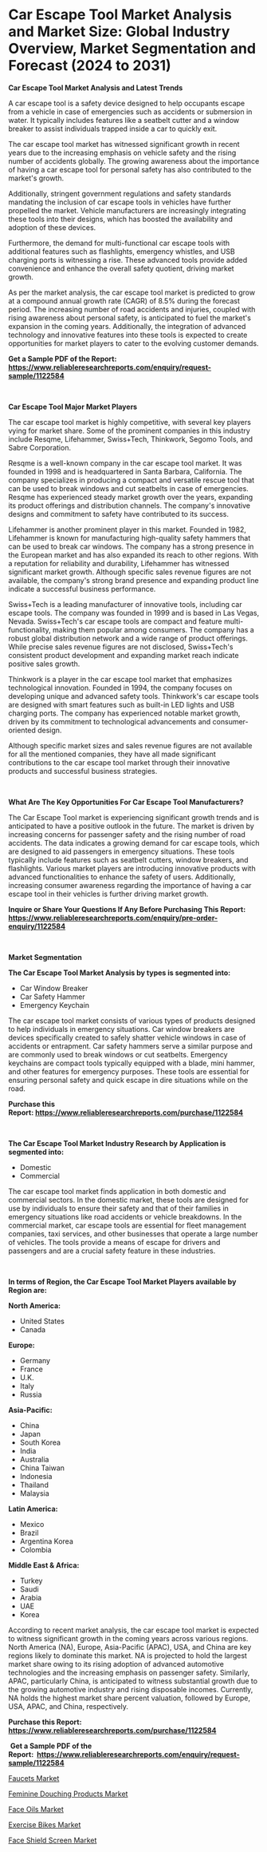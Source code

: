 <p><h1>Car Escape Tool Market Analysis and Market Size: Global Industry Overview, Market Segmentation and Forecast (2024 to 2031)</h1></p><p><strong>Car Escape Tool Market Analysis and Latest Trends</strong></p>
<p><p>A car escape tool is a safety device designed to help occupants escape from a vehicle in case of emergencies such as accidents or submersion in water. It typically includes features like a seatbelt cutter and a window breaker to assist individuals trapped inside a car to quickly exit.</p><p>The car escape tool market has witnessed significant growth in recent years due to the increasing emphasis on vehicle safety and the rising number of accidents globally. The growing awareness about the importance of having a car escape tool for personal safety has also contributed to the market's growth.</p><p>Additionally, stringent government regulations and safety standards mandating the inclusion of car escape tools in vehicles have further propelled the market. Vehicle manufacturers are increasingly integrating these tools into their designs, which has boosted the availability and adoption of these devices.</p><p>Furthermore, the demand for multi-functional car escape tools with additional features such as flashlights, emergency whistles, and USB charging ports is witnessing a rise. These advanced tools provide added convenience and enhance the overall safety quotient, driving market growth.</p><p>As per the market analysis, the car escape tool market is predicted to grow at a compound annual growth rate (CAGR) of 8.5% during the forecast period. The increasing number of road accidents and injuries, coupled with rising awareness about personal safety, is anticipated to fuel the market's expansion in the coming years. Additionally, the integration of advanced technology and innovative features into these tools is expected to create opportunities for market players to cater to the evolving customer demands.</p></p>
<p><strong>Get a Sample PDF of the Report:&nbsp; <a href="https://www.reliableresearchreports.com/enquiry/request-sample/1122584">https://www.reliableresearchreports.com/enquiry/request-sample/1122584</a></strong></p>
<p>&nbsp;</p>
<p><strong>Car Escape Tool Major Market Players</strong></p>
<p><p>The car escape tool market is highly competitive, with several key players vying for market share. Some of the prominent companies in this industry include Resqme, Lifehammer, Swiss+Tech, Thinkwork, Segomo Tools, and Sabre Corporation.</p><p>Resqme is a well-known company in the car escape tool market. It was founded in 1998 and is headquartered in Santa Barbara, California. The company specializes in producing a compact and versatile rescue tool that can be used to break windows and cut seatbelts in case of emergencies. Resqme has experienced steady market growth over the years, expanding its product offerings and distribution channels. The company's innovative designs and commitment to safety have contributed to its success.</p><p>Lifehammer is another prominent player in this market. Founded in 1982, Lifehammer is known for manufacturing high-quality safety hammers that can be used to break car windows. The company has a strong presence in the European market and has also expanded its reach to other regions. With a reputation for reliability and durability, Lifehammer has witnessed significant market growth. Although specific sales revenue figures are not available, the company's strong brand presence and expanding product line indicate a successful business performance.</p><p>Swiss+Tech is a leading manufacturer of innovative tools, including car escape tools. The company was founded in 1999 and is based in Las Vegas, Nevada. Swiss+Tech's car escape tools are compact and feature multi-functionality, making them popular among consumers. The company has a robust global distribution network and a wide range of product offerings. While precise sales revenue figures are not disclosed, Swiss+Tech's consistent product development and expanding market reach indicate positive sales growth.</p><p>Thinkwork is a player in the car escape tool market that emphasizes technological innovation. Founded in 1994, the company focuses on developing unique and advanced safety tools. Thinkwork's car escape tools are designed with smart features such as built-in LED lights and USB charging ports. The company has experienced notable market growth, driven by its commitment to technological advancements and consumer-oriented design.</p><p>Although specific market sizes and sales revenue figures are not available for all the mentioned companies, they have all made significant contributions to the car escape tool market through their innovative products and successful business strategies.</p></p>
<p>&nbsp;</p>
<p><strong>What Are The Key Opportunities For Car Escape Tool Manufacturers?</strong></p>
<p><p>The Car Escape Tool market is experiencing significant growth trends and is anticipated to have a positive outlook in the future. The market is driven by increasing concerns for passenger safety and the rising number of road accidents. The data indicates a growing demand for car escape tools, which are designed to aid passengers in emergency situations. These tools typically include features such as seatbelt cutters, window breakers, and flashlights. Various market players are introducing innovative products with advanced functionalities to enhance the safety of users. Additionally, increasing consumer awareness regarding the importance of having a car escape tool in their vehicles is further driving market growth.</p></p>
<p><strong>Inquire or Share Your Questions If Any Before Purchasing This Report: <a href="https://www.reliableresearchreports.com/enquiry/pre-order-enquiry/1122584">https://www.reliableresearchreports.com/enquiry/pre-order-enquiry/1122584</a></strong></p>
<p>&nbsp;</p>
<p><strong>Market Segmentation</strong></p>
<p><strong>The Car Escape Tool Market Analysis by types is segmented into:</strong></p>
<p><ul><li>Car Window Breaker</li><li>Car Safety Hammer</li><li>Emergency Keychain</li></ul></p>
<p><p>The car escape tool market consists of various types of products designed to help individuals in emergency situations. Car window breakers are devices specifically created to safely shatter vehicle windows in case of accidents or entrapment. Car safety hammers serve a similar purpose and are commonly used to break windows or cut seatbelts. Emergency keychains are compact tools typically equipped with a blade, mini hammer, and other features for emergency purposes. These tools are essential for ensuring personal safety and quick escape in dire situations while on the road.</p></p>
<p><strong>Purchase this Report:&nbsp;<a href="https://www.reliableresearchreports.com/purchase/1122584">https://www.reliableresearchreports.com/purchase/1122584</a></strong></p>
<p>&nbsp;</p>
<p><strong>The Car Escape Tool Market Industry Research by Application is segmented into:</strong></p>
<p><ul><li>Domestic</li><li>Commercial</li></ul></p>
<p><p>The car escape tool market finds application in both domestic and commercial sectors. In the domestic market, these tools are designed for use by individuals to ensure their safety and that of their families in emergency situations like road accidents or vehicle breakdowns. In the commercial market, car escape tools are essential for fleet management companies, taxi services, and other businesses that operate a large number of vehicles. The tools provide a means of escape for drivers and passengers and are a crucial safety feature in these industries.</p></p>
<p>&nbsp;</p>
<p><strong>In terms of Region, the Car Escape Tool Market Players available by Region are:</strong></p>
<p>
    <p> <strong> North America: </strong>
        <ul>
            <li>United States</li>
            <li>Canada</li>
        </ul>
        </p> 
    <p> <strong> Europe: </strong>
        <ul>
            <li>Germany</li>
            <li>France</li>
            <li>U.K.</li>
            <li>Italy</li>
            <li>Russia</li>
        </ul>
        </p> 
    <p> <strong> Asia-Pacific: </strong>
        <ul>
            <li>China</li>
            <li>Japan</li>
            <li>South Korea</li>
            <li>India</li>
            <li>Australia</li>
            <li>China Taiwan</li>
            <li>Indonesia</li>
            <li>Thailand</li>
            <li>Malaysia</li>
        </ul>
        </p> 
    <p> <strong> Latin America: </strong>
        <ul>
            <li>Mexico</li>
            <li>Brazil</li>
            <li>Argentina Korea</li>
            <li>Colombia</li>
        </ul>
        </p> 
    <p> <strong> Middle East & Africa: </strong>
        <ul>
            <li>Turkey</li>
            <li>Saudi</li>
            <li>Arabia</li>
            <li>UAE</li>
            <li>Korea</li>
        </ul>
    </p>
    </p>
<p><p>According to recent market analysis, the car escape tool market is expected to witness significant growth in the coming years across various regions. North America (NA), Europe, Asia-Pacific (APAC), USA, and China are key regions likely to dominate this market. NA is projected to hold the largest market share owing to its rising adoption of advanced automotive technologies and the increasing emphasis on passenger safety. Similarly, APAC, particularly China, is anticipated to witness substantial growth due to the growing automotive industry and rising disposable incomes. Currently, NA holds the highest market share percent valuation, followed by Europe, USA, APAC, and China, respectively.</p></p>
<p><strong>Purchase this Report: <a href="https://www.reliableresearchreports.com/purchase/1122584">https://www.reliableresearchreports.com/purchase/1122584</a></strong></p>
<p>&nbsp;<strong>Get a Sample PDF of the Report:&nbsp;&nbsp;<a href="https://www.reliableresearchreports.com/enquiry/request-sample/1122584">https://www.reliableresearchreports.com/enquiry/request-sample/1122584</a></strong></p>
<p><strong></strong></p>
<p><p><a href="https://github.com/Krish2023na/Market-Research-Report-List-2/blob/main/faucets-market.md">Faucets Market</a></p><p><a href="https://github.com/kuntayevaz/Market-Research-Report-List-2/blob/main/feminine-douching-products-market.md">Feminine Douching Products Market</a></p><p><a href="https://github.com/kholmovskayalyudmila/Market-Research-Report-List-2/blob/main/face-oils-market.md">Face Oils Market</a></p><p><a href="https://github.com/sofyaavrova/Market-Research-Report-List-2/blob/main/exercise-bikes-market.md">Exercise Bikes Market</a></p><p><a href="https://github.com/zebdakicsin/Market-Research-Report-List-2/blob/main/face-shield-screen-market.md">Face Shield Screen Market</a></p></p>